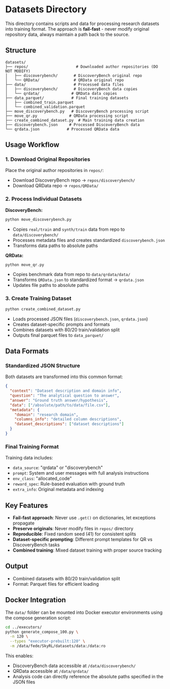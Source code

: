 # Datasets Directory

This directory contains scripts and data for processing research datasets into training format. The approach is **fail-fast** - never modify original repository data, always maintain a path back to the source.

## Structure

```
datasets/
├── repos/                     # Downloaded author repositories (DO NOT MODIFY)
│   ├── discoverybench/       # DiscoveryBench original repo  
│   └── QRData/               # QRData original repo
├── data/                     # Processed data files
│   ├── discoverybench/       # DiscoveryBench data copies
│   └── qrdata/              # QRData data copies
├── data_parquet/            # Final training datasets
│   ├── combined_train.parquet
│   └── combined_validation.parquet
├── move_discoverybench.py   # DiscoveryBench processing script
├── move_qr.py              # QRData processing script
├── create_combined_dataset.py  # Main training data creation
├── discoverybench.json     # Processed DiscoveryBench data
└── qrdata.json            # Processed QRData data
```

## Usage Workflow

### 1. Download Original Repositories
Place the original author repositories in `repos/`:
- Download DiscoveryBench repo → `repos/discoverybench/`
- Download QRData repo → `repos/QRData/`

### 2. Process Individual Datasets

**DiscoveryBench:**
```bash
python move_discoverybench.py
```
- Copies `real/train` and `synth/train` data from repo to `data/discoverybench/`
- Processes metadata files and creates standardized `discoverybench.json`
- Transforms data paths to absolute paths

**QRData:**
```bash
python move_qr.py
```
- Copies benchmark data from repo to `data/qrdata/data/`
- Transforms `QRData.json` to standardized format → `qrdata.json`
- Updates file paths to absolute paths

### 3. Create Training Dataset
```bash
python create_combined_dataset.py
```
- Loads processed JSON files (`discoverybench.json`, `qrdata.json`)
- Creates dataset-specific prompts and formats
- Combines datasets with 80/20 train/validation split
- Outputs final parquet files to `data_parquet/`

## Data Formats

### Standardized JSON Structure
Both datasets are transformed into this common format:
```json
{
  "context": "Dataset description and domain info",
  "question": "The analytical question to answer",
  "answer": "Ground truth answer/hypothesis",
  "data": ["/absolute/path/to/data/file.csv"],
  "metadata": {
    "domain": "research domain",
    "columns_info": "detailed column descriptions",
    "dataset_descriptions": ["dataset descriptions"]
  }
}
```

### Final Training Format
Training data includes:
- `data_source`: "qrdata" or "discoverybench"
- `prompt`: System and user messages with full analysis instructions
- `env_class`: "allocated_code"
- `reward_spec`: Rule-based evaluation with ground truth
- `extra_info`: Original metadata and indexing

## Key Features

- **Fail-fast approach**: Never use `.get()` on dictionaries, let exceptions propagate
- **Preserve originals**: Never modify files in `repos/` directory
- **Reproducible**: Fixed random seed (41) for consistent splits
- **Dataset-specific prompting**: Different prompt templates for QR vs DiscoveryBench tasks
- **Combined training**: Mixed dataset training with proper source tracking

## Output
- Combined datasets with 80/20 train/validation split
- Format: Parquet files for efficient loading

## Docker Integration

The `data/` folder can be mounted into Docker executor environments using the compose generation script:

```bash
cd ../executors/
python generate_compose_100.py \
  -n 120 \
  --types "executor-prebuilt:120" \
  -m /data/fede/SkyRL/datasets/data:/data:ro
```

This enables:
- DiscoveryBench data accessible at `/data/discoverybench/`
- QRData accessible at `/data/qrdata/`
- Analysis code can directly reference the absolute paths specified in the JSON files
